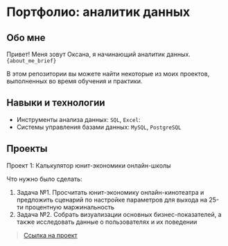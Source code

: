 # Портфолио: аналитик данных

## Обо мне 
Привет! Меня зовут Оксана, я начинающий аналитик данных. 
``{about_me_brief}``

В этом репозитории вы можете найти некоторые из моих проектов, выполненных во время обучения и практики.
<br>

## Навыки и технологии
- Инструменты анализа данных: ``SQL``, ``Excel``: 
- Системы управления базами данных: ``MySQL``, ``PostgreSQL``
  

## Проекты
<p> Проект 1: Калькулятор юнит-экономики онлайн-школы</p>
<p>Что нужно было сделать:<p>
<ol>
  <li>Задача №1. Просчитать юнит-экономику онлайн-кинотеатра и предложить сценарий по настройке параметров для выхода на 25-ти процентную маржинальность</li>
  <li>Задача №2. Собрать визуализации основных бизнес-показателей, а также исследовать данные о пользователях и их поведении</li>
</ol>

> <a href="https://github.com/oxana255/Portfolio/blob/main/%D0%9F%D1%80%D0%BE%D0%B5%D0%BA%D1%82%201..xlsx">Ссылка на проект</a>
